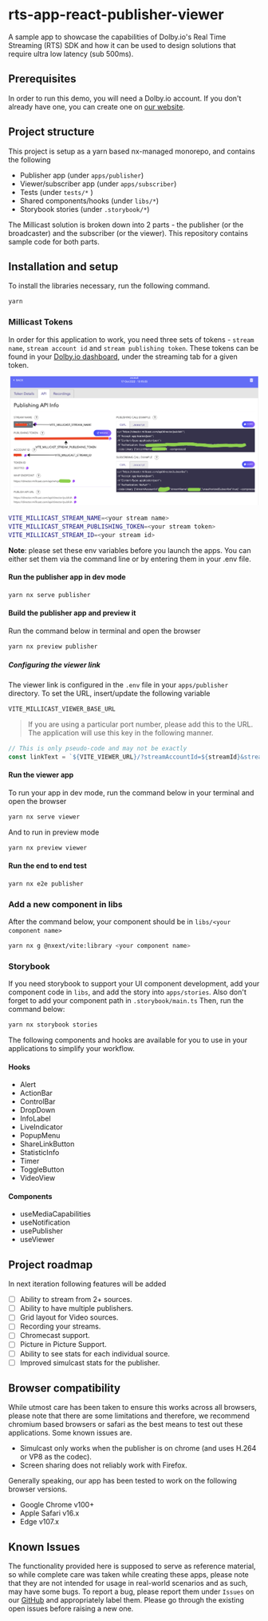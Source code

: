 # rts-app-react-publisher-viewer

A sample app to showcase the capabilities of Dolby.io's Real Time Streaming (RTS) SDK and how it can be used to design solutions that require ultra low latency (sub 500ms).

## Prerequisites

In order to run this demo, you will need a Dolby.io account. If you don't already have one, you can create one on [our website](https://dashboard.dolby.io).

## Project structure

This project is setup as a yarn based nx-managed monorepo, and contains the following

- Publisher app (under `apps/publisher`)
- Viewer/subscriber app (under `apps/subscriber`)
- Tests (under `tests/*` )
- Shared components/hooks (under `libs/*`)
- Storybook stories (under `.storybook/*`)

The Millicast solution is broken down into 2 parts - the publisher (or the broadcaster) and the subscriber (or the viewer). This repository contains sample code for both parts.

## Installation and setup

To install the libraries necessary, run the following command.

```bash
yarn
```

### Millicast Tokens

In order for this application to work, you need three sets of tokens - `stream name`, `stream account id` and `stream publishing token`. These tokens can be found in your [Dolby.io dashboard](https://streaming.dolby.io/#/tokens), under the streaming tab for a given token.

![tokens screenshot](docs/img/tokens.png)

```bash
VITE_MILLICAST_STREAM_NAME=<your stream name>
VITE_MILLICAST_STREAM_PUBLISHING_TOKEN=<your stream token>
VITE_MILLICAST_STREAM_ID=<your stream id>
```

**Note**: please set these env variables before you launch the apps. You can either set them via the command line or by entering them in your .env file.

#### Run the publisher app in dev mode

```bash
yarn nx serve publisher
```

#### Build the publisher app and preview it

Run the command below in terminal and open the browser

```bash
yarn nx preview publisher
```

##### Configuring the viewer link

The viewer link is configured in the `.env` file in your `apps/publisher` directory. To set the URL, insert/update the following variable

```bash
VITE_MILLICAST_VIEWER_BASE_URL
```

> If you are using a particular port number, please add this to the URL. The application will use this key in the following manner.

```javascript
// This is only pseudo-code and may not be exactly
const linkText = `${VITE_VIEWER_URL}/?streamAccountId=${streamId}&streamName=${streamName}`;
```

#### Run the viewer app

To run your app in dev mode, run the command below in your terminal and open the browser

```bash
yarn nx serve viewer
```

And to run in preview mode

```bash
yarn nx preview viewer
```

#### Run the end to end test

```bash
yarn nx e2e publisher
```

### Add a new component in libs

After the command below, your component should be in `libs/<your component name>`

```bash
yarn nx g @nxext/vite:library <your component name>
```

### Storybook

If you need storybook to support your UI component development, add your component code in `libs`, and add the story into `apps/stories`. Also don't forget to add your component path in `.storybook/main.ts`
Then, run the command below:

```bash
yarn nx storybook stories
```

The following components and hooks are available for you to use in your applications to simplify your workflow.

#### Hooks

- Alert
- ActionBar
- ControlBar
- DropDown
- InfoLabel
- LiveIndicator
- PopupMenu
- ShareLinkButton
- StatisticInfo
- Timer
- ToggleButton
- VideoView

#### Components

- useMediaCapabilities
- useNotification
- usePublisher
- useViewer

## Project roadmap

In next iteration following features will be added

- [ ] Ability to stream from 2+ sources.
- [ ] Ability to have multiple publishers.
- [ ] Grid layout for Video sources.
- [ ] Recording your streams.
- [ ] Chromecast support.
- [ ] Picture in Picture Support.
- [ ] Ability to see stats for each individual source.
- [ ] Improved simulcast stats for the publisher.

## Browser compatibility

While utmost care has been taken to ensure this works across all browsers, please note that there are some limitations and therefore, we recommend chromium based browsers or safari as the best means to test out these applications. Some known issues are.

- Simulcast only works when the publisher is on chrome (and uses H.264 or VP8 as the codec).
- Screen sharing does not reliably work with Firefox.

Generally speaking, our app has been tested to work on the following browser versions.

- Google Chrome v100+
- Apple Safari v16.x
- Edge v107.x

## Known Issues

The functionality provided here is supposed to serve as reference material, so while complete care was taken while creating these apps, please note that they are not intended for usage in real-world scenarios and as such, may have some bugs. To report a bug, please report them under `Issues` on our [GitHub](https://github.com/dolbyio-samples/stream-demo-react-millicast/issues) and appropriately label them. Please go through the existing open issues before raising a new one.
